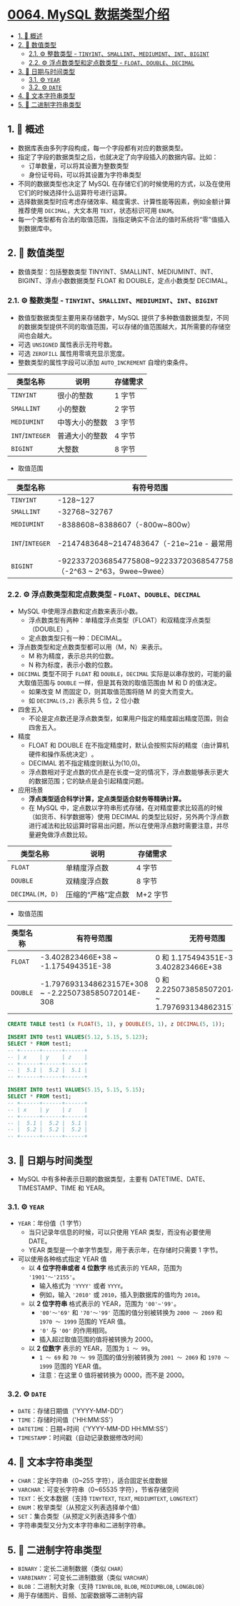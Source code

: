 # [0064. MySQL 数据类型介绍](https://github.com/tnotesjs/TNotes.sql/tree/main/notes/0064.%20MySQL%20%E6%95%B0%E6%8D%AE%E7%B1%BB%E5%9E%8B%E4%BB%8B%E7%BB%8D)

<!-- region:toc -->

- [1. 📝 概述](#1--概述)
- [2. 📒 数值类型](#2--数值类型)
  - [2.1. ⚙️ 整数类型 - `TINYINT`、`SMALLINT`、`MEDIUMINT`、`INT`、`BIGINT`](#21-️-整数类型---tinyintsmallintmediumintintbigint)
  - [2.2. ⚙️ 浮点数类型和定点数类型 - `FLOAT`、`DOUBLE`、`DECIMAL`](#22-️-浮点数类型和定点数类型---floatdoubledecimal)
- [3. 📒 日期与时间类型](#3--日期与时间类型)
  - [3.1. ⚙️ `YEAR`](#31-️-year)
  - [3.2. ⚙️ `DATE`](#32-️-date)
- [4. 📒 文本字符串类型](#4--文本字符串类型)
- [5. 📒 二进制字符串类型](#5--二进制字符串类型)

<!-- endregion:toc -->

## 1. 📝 概述

- 数据库表由多列字段构成，每一个字段都有对应的数据类型。
- 指定了字段的数据类型之后，也就决定了向字段插入的数据内容。比如：
  - 订单数量，可以将其设置为整数类型
  - 身份证号码，可以将其设置为字符串类型
- 不同的数据类型也决定了 MySQL 在存储它们的时候使用的方式，以及在使用它们的时候选择什么运算符号进行运算。
- 选择数据类型时应考虑存储效率、精度需求、计算性能等因素，例如金额计算推荐使用 `DECIMAL`，大文本用 `TEXT`，状态标识可用 `ENUM`。
- 每一个类型都有合法的取值范围，当指定确实不合法的值时系统将“零”值插入到数据库中。

## 2. 📒 数值类型

- 数值类型：包括整数类型 TINYINT、SMALLINT、MEDIUMINT、INT、BIGINT、浮点小数数据类型 FLOAT 和 DOUBLE，定点小数类型 DECIMAL。

### 2.1. ⚙️ 整数类型 - `TINYINT`、`SMALLINT`、`MEDIUMINT`、`INT`、`BIGINT`

- 数值型数据类型主要用来存储数字，MySQL 提供了多种数值数据类型，不同的数据类型提供不同的取值范围，可以存储的值范围越大，其所需要的存储空间也会越大。
- 可选 `UNSIGNED` 属性表示无符号数。
- 可选 `ZEROFILL` 属性用零填充显示宽度。
- 整数类型的属性字段可以添加 `AUTO_INCREMENT` 自增约束条件。

| 类型名称        | 说明           | 存储需求 |
| --------------- | -------------- | -------- |
| `TINYINT`       | 很小的整数     | 1 字节   |
| `SMALLINT`      | 小的整数       | 2 字节   |
| `MEDIUMINT`     | 中等大小的整数 | 3 字节   |
| `INT`/`INTEGER` | 普通大小的整数 | 4 字节   |
| `BIGINT`        | 大整数         | 8 字节   |

- 取值范围

| 类型名称 | 有符号范围 | 无符号范围 |
| --- | --- | --- |
| `TINYINT` | -128~127 | 0~255 |
| `SMALLINT` | -32768~32767 | 0~65535 |
| `MEDIUMINT` | -8388608~8388607（-800w~800w） | 0~16777215（0~1600w） |
| `INT`/`INTEGER` | -2147483648~2147483647（-21e~21e - 最常用） | 0~4294967295（0~42e - 最常用） |
| `BIGINT` | -9223372036854775808~9223372036854775807（-2^63 ~ 2^63，9wee~9wee） | 0~18446744073709551615（0 ~ 2^64，18wee） |

### 2.2. ⚙️ 浮点数类型和定点数类型 - `FLOAT`、`DOUBLE`、`DECIMAL`

- MySQL 中使用浮点数和定点数来表示小数。
  - 浮点数类型有两种：单精度浮点类型（FLOAT）和双精度浮点类型（DOUBLE）​。
  - 定点数类型只有一种：DECIMAL。
- 浮点数类型和定点数类型都可以用（M，N）来表示。
  - M 称为精度，表示总共的位数。
  - N 称为标度，表示小数的位数。
- `DECIMAL` 类型不同于 `FLOAT` 和 `DOUBLE`，`DECIMAL` 实际是以串存放的，可能的最大取值范围与 `DOUBLE` 一样，但是其有效的取值范围由 M 和 D 的值决定。
  - 如果改变 M 而固定 D，则其取值范围将随 M 的变大而变大。
  - 如 `DECIMAL(5,2)` 表示共 5 位，2 位小数
- 四舍五入
  - 不论是定点数还是浮点数类型，如果用户指定的精度超出精度范围，则会四舍五入。
- 精度
  - FLOAT 和 DOUBLE 在不指定精度时，默认会按照实际的精度（由计算机硬件和操作系统决定）​。
  - DECIMAL 若不指定精度则默认为(10,0)。
  - 浮点数相对于定点数的优点是在长度一定的情况下，浮点数能够表示更大的数据范围；它的缺点是会引起精度问题。
- 应用场景
  - **浮点类型适合科学计算，定点类型适合财务等精确计算。**
  - 在 MySQL 中，定点数以字符串形式存储，在对精度要求比较高的时候（如货币、科学数据等）使用 DECIMAL 的类型比较好，另外两个浮点数进行减法和比较运算时容易出问题，所以在使用浮点数时需要注意，并尽量避免做浮点数比较。

| 类型名称        | 说明               | 存储需求 |
| --------------- | ------------------ | -------- |
| `FLOAT`         | 单精度浮点数       | 4 字节   |
| `DOUBLE`        | 双精度浮点数       | 8 字节   |
| `DECIMAL(M, D)` | 压缩的“严格”定点数 | M+2 字节 |

- 取值范围

| 类型名称 | 有符号范围 | 无符号范围 |
| --- | --- | --- |
| `FLOAT` | -3.402823466E+38 ~ -1.175494351E-38 | 0 和 1.175494351E-38 ~ 3.402823466E+38 |
| `DOUBLE` | -1.7976931348623157E+308 ~ -2.2250738585072014E-308 | 0 和 2.2250738585072014E-308 ~ 1.7976931348623157E+308 |

```sql
CREATE TABLE test1 (x FLOAT(5, 1), y DOUBLE(5, 1), z DECIMAL(5, 1));

INSERT INTO test1 VALUES(5.12, 5.15, 5.123);
SELECT * FROM test1;
-- +------+------+------+
-- | x    | y    | z    |
-- +------+------+------+
-- |  5.1 |  5.2 |  5.1 |
-- +------+------+------+

INSERT INTO test1 VALUES(5.15, 5.15, 5.15);
SELECT * FROM test1;
-- +------+------+------+
-- | x    | y    | z    |
-- +------+------+------+
-- |  5.1 |  5.2 |  5.1 |
-- |  5.2 |  5.2 |  5.2 |
-- +------+------+------+
```

## 3. 📒 日期与时间类型

- MySQL 中有多种表示日期的数据类型，主要有 DATETIME、DATE、TIMESTAMP、TIME 和 YEAR。

### 3.1. ⚙️ `YEAR`

- `YEAR`：年份值（1 字节）
  - 当只记录年信息的时候，可以只使用 YEAR 类型，而没有必要使用 DATE。
  - YEAR 类型是一个单字节类型，用于表示年，在存储时只需要 1 字节。
- 可以使用各种格式指定 YEAR 值
  - 以 **4 位字符串或者 4 位数字** 格式表示的 YEAR，范围为 `'1901'～'2155'`。
    - 输入格式为 `'YYYY'` 或者 `YYYY`。
    - 例如，输入 `'2010'` 或 `2010`，插入到数据库的值均为 `2010`。
  - 以 **2 位字符串** 格式表示的 YEAR，范围为 `'00'~'99'`。
    - `'00'～'69'` 和 `'70'～'99'` 范围的值分别被转换为 `2000 ～ 2069` 和 `1970 ～ 1999` 范围的 YEAR 值。
    - `'0'` 与 `'00'` 的作用相同。
    - 插入超过取值范围的值将被转换为 2000。
  - 以 **2 位数字** 表示的 YEAR，范围为 `1 ～ 99`。
    - `1 ～ 69` 和 `70 ～ 99` 范围的值分别被转换为 `2001 ～ 2069` 和 `1970 ～ 1999` 范围的 YEAR 值。
    - 注意：在这里 0 值将被转换为 0000，而不是 2000。

### 3.2. ⚙️ `DATE`

- `DATE`：存储日期值（'YYYY-MM-DD'）
- `TIME`：存储时间值（'HH:MM:SS'）
- `DATETIME`：日期+时间（'YYYY-MM-DD HH:MM:SS'）
- `TIMESTAMP`：时间戳（自动记录数据修改时间）

## 4. 📒 文本字符串类型

- `CHAR`：定长字符串（0~255 字符），适合固定长度数据
- `VARCHAR`：可变长字符串（0~65535 字符），节省存储空间
- `TEXT`：长文本数据（支持 `TINYTEXT`, `TEXT`, `MEDIUMTEXT`, `LONGTEXT`）
- `ENUM`：枚举类型（从预定义列表选择单个值）
- `SET`：集合类型（从预定义列表选择多个值）
- 字符串类型又分为文本字符串和二进制字符串。

## 5. 📒 二进制字符串类型

- `BINARY`：定长二进制数据（类似 `CHAR`）
- `VARBINARY`：可变长二进制数据（类似 `VARCHAR`）
- `BLOB`：二进制大对象（支持 `TINYBLOB`, `BLOB`, `MEDIUMBLOB`, `LONGBLOB`）
- 用于存储图片、音频、加密数据等二进制内容
